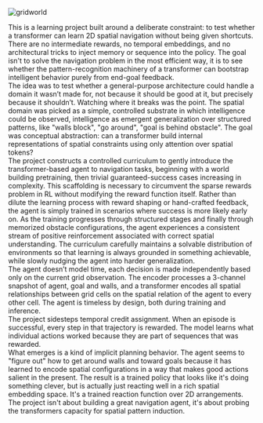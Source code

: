 ![gridworld](https://github.com/user-attachments/assets/7f19209a-9252-441d-b09c-6297b31b821d)

This is a learning project built around a deliberate constraint: to test whether a transformer can learn 2D spatial navigation without being given shortcuts. There are no intermediate rewards, no temporal embeddings, and no architectural tricks to inject memory or sequence into the policy. The goal isn't to solve the navigation problem in the most efficient way, it is to see whether the pattern-recognition machinery of a transformer can bootstrap intelligent behavior purely from end-goal feedback.<br>
The idea was to test whether a general-purpose architecture could handle a domain it wasn’t made for, not because it should be good at it, but precisely because it shouldn’t. Watching where it breaks was the point. The spatial domain was picked as a simple, controlled substrate in which intelligence could be observed, intelligence as emergent generalization over structured patterns, like "walls block", "go around", "goal is behind obstacle". The goal was conceptual abstraction: can a transformer build internal representations of spatial constraints using only attention over spatial tokens?<br>
The project constructs a controlled curriculum to gently introduce the transformer-based agent to navigation tasks, beginning with a world building pretraining, then trivial guaranteed-success cases increasing in complexity. This scaffolding is necessary to circumvent the sparse rewards problem in RL without modifying the reward function itself. Rather than dilute the learning process with reward shaping or hand-crafted feedback, the agent is simply trained in scenarios where success is more likely early on. As the training progresses through structured stages and finally through memorized obstacle configurations, the agent experiences a consistent stream of positive reinforcement associated with correct spatial understanding. The curriculum carefully maintains a solvable distribution of environments so that learning is always grounded in something achievable, while slowly nudging the agent into harder generalization.<br>
The agent doesn’t model time, each decision is made independently based only on the current grid observation. The encoder processes a 3-channel snapshot of agent, goal and walls, and a transformer encodes all spatial relationships between grid cells on the spatial relation of the agent to every other cell. The agent is timeless by design, both during training and inference.<br>
The project sidesteps temporal credit assignment. When an episode is successful, every step in that trajectory is rewarded. The model learns what individual actions worked because they are part of sequences that was rewarded.<br>
What emerges is a kind of implicit planning behavior. The agent seems to "figure out" how to get around walls and toward goals because it has learned to encode spatial configurations in a way that makes good actions salient in the present. The result is a trained policy that looks like it's doing something clever, but is actually just reacting well in a rich spatial embedding space. It's a trained reaction function over 2D arrangements. The project isn't about building a great navigation agent, it's about probing the transformers capacity for spatial pattern induction.
